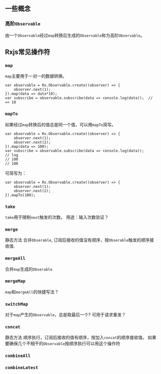 ## 一些概念
### 高阶`Observable`
由一个`Observable`经过`map`转换后生成的`Observable`称为高阶`Observable`。
## Rxjs常见操作符
### `map`
`map`主要用于一对一的数据转换。
```
var observable = Rx.Observable.create((observer) => {
    observer.next(1);
}).map(data => data*10);
var subscribe = observable.subscribe(data => console.log(data));  // => 10
```

### `mapTo`
如果经过`map`转换后的值总是同一个值，可以用`mapTo`简写。
```
var observable = Rx.Observable.create((observer) => {
    observer.next(1);
    observer.next(2);
}).map(data => 100);
var subscribe = observable.subscribe(data => console.log(data));
// log
// 100
// 100
```
可简写为：
```
var observable = Rx.Observable.create((observer) => {
    observer.next(1);
    observer.next(2);
}).mapTo(100);
```

### `take`
`take`用于限制`next`触发的次数。
用途：输入次数验证？

### `merge`
静态方法
合并`Obserable`, 订阅后接收的值没有顺序，按`Obserable`触发的顺序接收值.

### `mergeAll`
合并`map`生成的`Obserable`

### `mergeMap`
`map`和`mergeAll`的快捷写法？

### `switchMap`
对于`map`产生的`Observable`，总是取最后一个?
可用于请求重发？

### `concat`
静态方法
顺序执行，订阅后接收的值有顺序，按加入`concat`的顺序接收值。
如果要确保几个不相干的`Observable`按顺序执行可以用这个操作符


### `combineAll`
### `combineLatest`